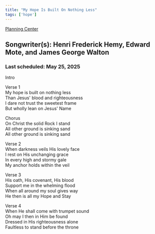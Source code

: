 ```yaml
---
title: "My Hope Is Built On Nothing Less"
tags: ['hope']
---
```


[Planning Center](https://services.planningcenteronline.com/songs/14554728)

## Songwriter(s): Henri Frederick Hemy, Edward Mote, and James George Walton
### Last scheduled: May 25, 2025          

Intro  
  
Verse 1  
My hope is built on nothing less  
Than Jesus' blood and righteousness  
I dare not trust the sweetest frame  
But wholly lean on Jesus' Name  
  
Chorus  
On Christ the solid Rock I stand  
All other ground is sinking sand  
All other ground is sinking sand  
  
Verse 2  
When darkness veils His lovely face  
I rest on His unchanging grace  
In every high and stormy gale  
My anchor holds within the veil  
  
  
  
Verse 3  
His oath, His covenant, His blood  
Support me in the whelming flood  
When all around my soul gives way  
He then is all my Hope and Stay  
  
Verse 4  
When He shall come with trumpet sound  
Oh may I then in Him be found  
Dressed in His righteousness alone  
Faultless to stand before the throne
